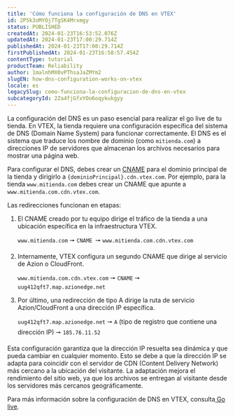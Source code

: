 ```yaml
---
title: 'Cómo funciona la configuración de DNS en VTEX'
id: 2P5k3oMYOj7TgSK4Mrxmgy
status: PUBLISHED
createdAt: 2024-01-23T16:53:52.076Z
updatedAt: 2024-01-23T17:00:29.714Z
publishedAt: 2024-01-23T17:00:29.714Z
firstPublishedAt: 2024-01-23T16:58:57.454Z
contentType: tutorial
productTeam: Reliability
author: 1malnhMX0vPThsaJaZMYm2
slugEN: how-dns-configuration-works-on-vtex
locale: es
legacySlug: como-funciona-la-configuracion-de-dns-en-vtex
subcategoryId: 2Za4fjGfxYOo6oqykukgyy
---
```


La configuración del DNS es un paso esencial para realizar el go live de tu tienda. En VTEX, la tienda requiere una configuración específica del sistema de DNS (Domain Name System) para funcionar correctamente. El DNS es el sistema que traduce los nombre de dominio (como `mitienda.com`) a direcciones IP de servidores que almacenan los archivos necesarios para mostrar una página web.

Para configurar el DNS, debes crear un [CNAME](https://www.cloudflare.com/es-es/learning/dns/dns-records/dns-cname-record/) para el dominio principal de la tienda y dirigirlo a `{dominioPrincipal}.cdn.vtex.com`. Por ejemplo, para la tienda `www.mitienda.com` debes crear un CNAME que apunte a `www.mitienda.com.cdn.vtex.com`.

Las redirecciones funcionan en etapas:

1. El CNAME creado por tu equipo dirige el tráfico de la tienda a una ubicación específica en la infraestructura VTEX.

   `www.mitienda.com` 🠖 `CNAME `🠖 `www.mitienda.com.cdn.vtex.com`
2. Internamente, VTEX configura un segundo CNAME que dirige al servicio de Azion o CloudFront.

   `www.mitienda.com.cdn.vtex.com` 🠖 `CNAME` 🠖 `uug412qft7.map.azionedge.net`
3. Por último, una redirección de tipo A dirige la ruta de servicio Azion/CloudFront a una dirección IP específica.

   `uug412qft7.map.azionedge.net` 🠖 `A` (tipo de registro que contiene una dirección IP) 🠖 `185.76.11.52`

Esta configuración garantiza que la dirección IP resuelta sea dinámica y que pueda cambiar en cualquier momento. Esto se debe a que la dirección IP se adapta para coincidir con el servidor de CDN (Content Delivery Network) más cercano a la ubicación del visitante. La adaptación mejora el rendimiento del sitio web, ya que los archivos se entregan al visitante desde los servidores más cercanos geográficamente.

Para más información sobre la configuración de DNS en VTEX, consulta[ Go live](https://help.vtex.com/es/tracks/como-realizar-el-go-live-de-tu-tienda--4Ns5FxIiksmjsdX2yOTduM/12bQlMbJ68Ot0LIaO6Btkj).
